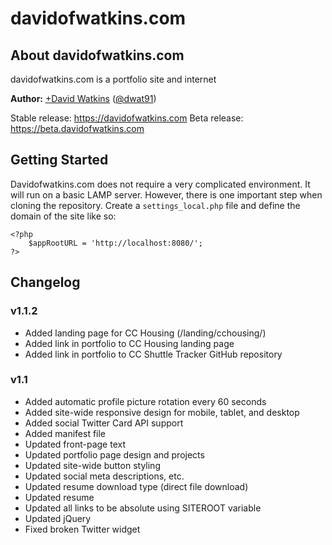 # davidofwatkins.com

## About davidofwatkins.com

davidofwatkins.com is a portfolio site and internet 

**Author:** [+David Watkins](https://plus.google.com/104494880066441442910) ([@dwat91](https://twitter.com/dwat91))

Stable release: <https://davidofwatkins.com>
Beta release: <https://beta.davidofwatkins.com>

## Getting Started

Davidofwatkins.com does not require a very complicated environment. It will run on a basic LAMP server.
However, there is one important step when cloning the repository. Create a `settings_local.php` file and define
the domain of the site like so:

	<?php
		$appRootURL = 'http://localhost:8080/';
	?>

## Changelog

### v1.1.2

- Added landing page for CC Housing (/landing/cchousing/)
- Added link in portfolio to CC Housing landing page
- Added link in portfolio to CC Shuttle Tracker GitHub repository

### v1.1

- Added automatic profile picture rotation every 60 seconds
- Added site-wide responsive design for mobile, tablet, and desktop
- Added social Twitter Card API support
- Added manifest file
- Updated front-page text
- Updated portfolio page design and projects
- Updated site-wide button styling
- Updated social meta descriptions, etc.
- Updated resume download type (direct file download)
- Updated resume
- Updated all links to be absolute using SITEROOT variable
- Updated jQuery
- Fixed broken Twitter widget